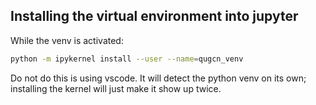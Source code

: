 ## Installing the virtual environment into jupyter

While the venv is activated:
```bash
python -m ipykernel install --user --name=qugcn_venv
```

Do not do this is using vscode. It will detect the python venv on its own; installing the kernel will just make it show up twice.